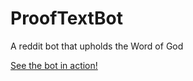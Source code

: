 # ProofTextBot
A reddit bot that upholds the Word of God

[See the bot in action!](http://www.reddit.com/user/ProofTextBot)

